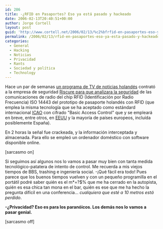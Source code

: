 ```yaml
---
id: 286
title: -¿RFID en Pasaportes? Eso ya está pasado y hackeado
date: 2006-02-13T20:40:51+00:00
author: Jorge Cortell
layout: post
guid: 'http://www.cortell.net/2006/02/13/%c2%bfrfid-en-pasaportes-eso-ya-esta-pasado-y-hackeado/'
permalink: /2006/02/13/rfid-en-pasaportes-eso-ya-esta-pasado-y-hackeado/
categories:
  - General
  - Hacking
  - Noticias
  - Privacidad
  - Rants
  - Sociedad y polí­tica
  - Technology
---
```

Hace un par de semanas [un programa de TV de noticias holandés](http://omroep.vara.nl/tvradiointernet_detail.jsp?maintopic=424&subtopic=38690) contrató a la empresa de seguridad [Riscure para que analizara la seguridad](http:/www.riscure.com/news/passport.html) de las comunicaciones de radio del chip RFID (Identificación por Radio Frecuencia) ISO 14443 del prototipo de pasaporte holandés con RFID (que emplea la misma tecnologí­a que se ha aceptado como estándard internacional [ICAO](http://hasbrouck.org/blog/archives/000738.html) con cifrado "Basic Access Control" que y se empleará en breve, entre otros, en [EEUU](http://hasbrouck.org/blog/archives/000735.html) y la mayorí­a de paí­ses europeos, incluí­da posiblemente España).

En 2 horas la señal fue crackeada, y la información interceptada y almacenada. Para ello se empleó un ordenador doméstico con software disponible online.

[sarcasmo on]

Si seguimos así­ algunos nos lo vamos a pasar muy bien con tanta medida tecnológico-patatera de intento de control. Me recuerda a mis viejos tiempos de BBS, trashing e ingenierí­a social. -¡Qué fácil era todo! Pues parece que los buenos tiempos vuelven y con un pequeño programilla en el portátil podré saber quién es el m*=?$% que me ha cerrado en la autopista, quién es esa chica tan mona en el bar, quién es ese que me ha hecho la pregunta difí­cil en una conferencia... _cualquiera que esté a 10 metros está perdido_.

**-¿Privacidad? Eso es para los paranóicos. Los demás nos lo vamos a pasar genial.**

[sarcasmo off]